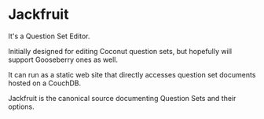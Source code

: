 # Jackfruit
It's a Question Set Editor.

Initially designed for editing Coconut question sets, but hopefully will support Gooseberry ones as well.

It can run as a static web site that directly accesses question set documents hosted on a CouchDB.

Jackfruit is the canonical source documenting Question Sets and their options.
